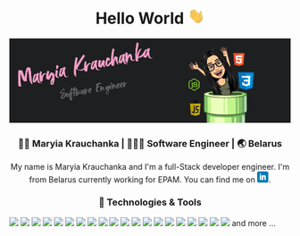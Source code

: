<div align="center">
  <h1> Hello World <img src="https://raw.githubusercontent.com/mariakravchenko/mariakravchenko/master/wave.gif" width="30px"></h1>
</div>
<img src="https://raw.githubusercontent.com/mariakravchenko/mariakravchenko/master/header.jpg">
<div align="center">
  <h3> 👩🏻 Maryia Krauchanka | 👩🏻‍💻 Software Engineer | 🌏 Belarus </h3>
</div>
<div align="center">
  My name is Maryia Krauchanka and I'm a full-Stack developer engineer. I'm from Belarus currently working for EPAM. You can find me on <a href="https://www.linkedin.com/in/maryia-krauchanka-dev/" target="_blank"> <img src="https://raw.githubusercontent.com/mariakravchenko/mariakravchenko/master/linkedin.png" width="20px"></a>.
</div>

<div align="center">
  <h3> 🔧 Technologies & Tools </h3>
</div>

![](https://img.shields.io/badge/OS-Linux-informational?style=flat&logo=linux&logoColor=2bbc8a&color=f59fc6)
![](https://img.shields.io/badge/OS-Windows-informational?style=flat&logo=windows&logoColor=2bbc8a&color=f59fc6)
![](https://img.shields.io/badge/Editor-VSC-informational?style=flat&logo=visual-studio-code&logoColor=2bbc8a&color=f59fc6)
![](https://img.shields.io/badge/Code-JavaScript-informational?style=flat&logo=javascript&logoColor=2bbc8a&color=f59fc6)
![](https://img.shields.io/badge/Code-Angular-informational?style=flat&logo=angular&logoColor=2bbc8a&color=f59fc6)
![](https://img.shields.io/badge/Code-Angular.js-informational?style=flat&logo=angularjs&logoColor=2bbc8a&color=f59fc6)
![](https://img.shields.io/badge/Code-React-informational?style=flat&logo=react&logoColor=2bbc8a&color=f59fc6)
![](https://img.shields.io/badge/Code-Redux-informational?style=flat&logo=redux&logoColor=2bbc8a&color=f59fc6)
![](https://img.shields.io/badge/Code-css-informational?style=flat&logo=css&logoColor=white&color=f59fc6)
![](https://img.shields.io/badge/Code-html5-informational?style=flat&logo=html5&logoColor=2bbc8a&color=f59fc6)
![](https://img.shields.io/badge/Code-Node.js-informational?style=flat&logo=node.js&logoColor=2bbc8a&color=f59fc6)
![](https://img.shields.io/badge/Shell-Bash-informational?style=flat&logo=gnu-bash&logoColor=2bbc8a&color=f59fc6)
![](https://img.shields.io/badge/Tools-Yarn-informational?style=flat&logo=yarn&logoColor=2bbc8a&color=f59fc6)
![](https://img.shields.io/badge/Tools-npm-informational?style=flat&logo=npm&logoColor=2bbc8a&color=f59fc6)
![](https://img.shields.io/badge/Tools-Babel-informational?style=flat&logo=babel&logoColor=2bbc8a&color=f59fc6)
![](https://img.shields.io/badge/Tools-Sass-informational?style=flat&logo=sass&logoColor=2bbc8a&color=f59fc6)
![](https://img.shields.io/badge/Tools-PostgreSQL-informational?style=flat&logo=postgresql&logoColor=2bbc8a&color=f59fc6)
![](https://img.shields.io/badge/Tools-MySQL-informational?style=flat&logo=mysql&logoColor=2bbc8a&color=f59fc6)
![](https://img.shields.io/badge/Tools-MongoDB-informational?style=flat&logo=mongodb&logoColor=2bbc8a&color=f59fc6)
![](https://img.shields.io/badge/Tools-Docker-informational?style=flat&logo=docker&logoColor=2bbc8a&color=f59fc6) and more ...


